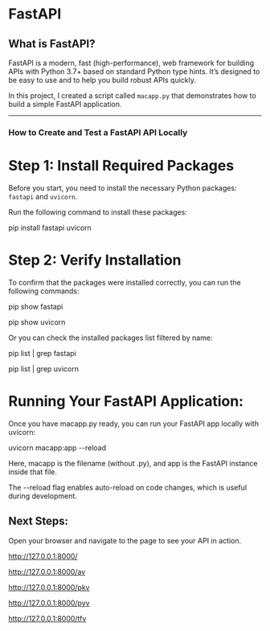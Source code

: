 # FastAPI

## What is FastAPI?

FastAPI is a modern, fast (high-performance), web framework for building APIs with Python 3.7+ based on standard Python type hints. It’s designed to be easy to use and to help you build robust APIs quickly.

In this project, I created a script called `macapp.py` that demonstrates how to build a simple FastAPI application.

---

### How to Create and Test a FastAPI API Locally

# Step 1: Install Required Packages

Before you start, you need to install the necessary Python packages: `fastapi` and `uvicorn`.

Run the following command to install these packages:

pip install fastapi uvicorn

# Step 2: Verify Installation
To confirm that the packages were installed correctly, you can run the following commands:

pip show fastapi

pip show uvicorn

Or you can check the installed packages list filtered by name:

pip list | grep fastapi

pip list | grep uvicorn

# Running Your FastAPI Application:
Once you have macapp.py ready, you can run your FastAPI app locally with uvicorn:

uvicorn macapp:app --reload

Here, macapp is the filename (without .py), and app is the FastAPI instance inside that file.

The --reload flag enables auto-reload on code changes, which is useful during development.

## Next Steps:
Open your browser and navigate to the page to see your API in action.

http://127.0.0.1:8000/ 

http://127.0.0.1:8000/av

http://127.0.0.1:8000/pkv

http://127.0.0.1:8000/pyv

http://127.0.0.1:8000/tfv


